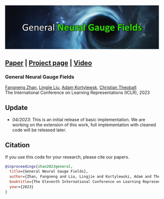 <!-- # <p align=center>General **Neural Gauge Fields**</p> -->
![Teaser](teaser2.png)

## [Paper](https://openreview.net/pdf?id=XWkWK2UagFR)  |  [Project page](https://fnzhan.com/neural-gauge-fields/)  | [Video](https://youtu.be/Enak-qXwagg)

### **General Neural Gauge Fields** <br>
[Fangneng Zhan](https://fnzhan.com/), [Lingjie Liu](https://lingjie0206.github.io/), [Adam Kortylewsk](https://generativevision.mpi-inf.mpg.de/), [Christian Theobalt](https://people.mpi-inf.mpg.de/~theobalt/) <br>
The International Conference on Learning Representations (ICLR), 2023
<!-- Max Planck Institute for Informatics, Germany <br> -->

<!-- **Neural Gauge Fields: Analysis, Computation, and Beyond** <br>
ACM Transactions on Graphics (TOG) and SIGGRAPH, 2024 -->

## Update
- *04/2023*: This is an initial release of basic implementation. We are working on the extension of this work, full implementation with cleaned code will be released later.




## Citation
If you use this code for your research, please cite our papers.
```bibtex
@inproceedings{zhan2023general,
  title={General Neural Gauge Fields},
  author={Zhan, Fangneng and Liu, Lingjie and Kortylewski, Adam and Theobalt, Christian},
  booktitle={The Eleventh International Conference on Learning Representations},
  year={2023}
}
```
